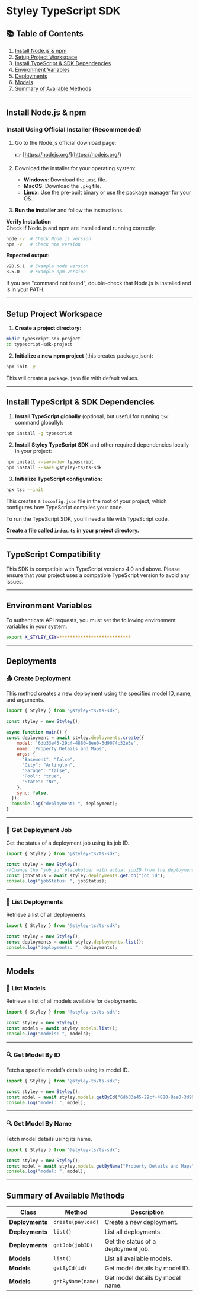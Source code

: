 # **Styley TypeScript SDK**

## 📚 **Table of Contents**
1. [Install Node.js & npm](#install-nodejs--npm)
2. [Setup Project Workspace](#setup-project-workspace)
3. [Install TypeScript & SDK Dependencies](#install-typescript--sdk-dependencies)
4. [Environment Variables](#environment-variables)
5. [Deployments](#deployments)
6. [Models](#models)
7. [Summary of Available Methods](#summary-of-available-methods)

---    

##  **Install Node.js & npm**

### **Install Using Official Installer (Recommended)**
1. Go to the Node.js official download page:

    👉 [https://nodejs.org/](https://nodejs.org/)

2. Download the installer for your operating system:
    - **Windows**: Download the `.msi` file.
    - **MacOS**: Download the `.pkg` file.
    - **Linux**: Use the pre-built binary or use the package manager for your OS.

3. **Run the installer** and follow the instructions.

**Verify Installation**
<br>
Check if Node.js and npm are installed and running correctly.

```bash
node -v  # Check Node.js version
npm -v   # Check npm version
```
**Expected output:**

```bash
v20.5.1  # Example node version
8.5.0    # Example npm version
```
If you see "command not found", double-check that Node.js is installed and is in your PATH.

---

## **Setup Project Workspace**
 
1. **Create a project directory:**

```bash
mkdir typescript-sdk-project
cd typescript-sdk-project
```
2. **Initialize a new npm project** (this creates package.json):

```bash
npm init -y
```
This will create a `package.json` file with default values.

---

## **Install TypeScript & SDK Dependencies**

1. **Install TypeScript globally** (optional, but useful for running `tsc` command globally):
  
```bash
npm install -g typescript
```
  
2. **Install Styley TypeScript SDK** and other required dependencies locally in your project:

```bash
npm install --save-dev typescript
npm install --save @styley-ts/ts-sdk
```

3. **Initialize TypeScript configuration:**
```bash
npx tsc --init
```
This creates a `tsconfig.json` file in the root of your project, which configures how TypeScript compiles your code.

To run the TypeScript SDK, you’ll need a file with TypeScript code.

**Create a file called `index.ts` in your project directory.**

---
## **TypeScript Compatibility**

This SDK is compatible with TypeScript versions 4.0 and above. Please ensure that your project uses a compatible TypeScript version to avoid any issues.

---

## **Environment Variables**

To authenticate API requests, you must set the following environment variables in your system.

```bash
export X_STYLEY_KEY=***************************
```

---

## **Deployments**

### 📤 **Create Deployment**
This method creates a new deployment using the specified model ID, name, and arguments.

```javascript
import { Styley } from '@styley-ts/ts-sdk';

const styley = new Styley();

async function main() {
const deployment = await styley.deployments.create({
    model: '6db33e45-29cf-4880-8ee0-3d9074c32e5e',
    name: 'Property Details and Maps',
    args: {
      "Basement": "false",
      "City": "Arlington",
      "Garage": "false",
      "Pool": "true",
      "State": "NY",
    },
    sync: false,
  });
  console.log("deployment: ", deployment); 
}
```

---

### 📜 **Get Deployment Job**
Get the status of a deployment job using its job ID.

```javascript
import { Styley } from '@styley-ts/ts-sdk';

const styley = new Styley(); 
//Change the "job_id" placeholder with actual jobID from the deployment response
const jobStatus = await styley.deployments.getJob("job_id");
console.log("jobStatus: ", jobStatus);
```

---

### 📄 **List Deployments**
Retrieve a list of all deployments.

```javascript
import { Styley } from '@styley-ts/ts-sdk';

const styley = new Styley();  
const deployments = await styley.deployments.list();
console.log("deployments: ", deployments);
```

---

##  **Models**

### 📜 **List Models**
Retrieve a list of all models available for deployments.

```javascript
import { Styley } from '@styley-ts/ts-sdk';

const styley = new Styley();
const models = await styley.models.list();
console.log("models: ", models);
```

---

### 🔍 **Get Model By ID**
Fetch a specific model’s details using its model ID.

```javascript
import { Styley } from '@styley-ts/ts-sdk';

const styley = new Styley();
const model = await styley.models.getById("6db33e45-29cf-4880-8ee0-3d9074c32e5e");
console.log("model: ", model);
```

---

### 🔍 **Get Model By Name**
Fetch model details using its name.

```javascript
import { Styley } from '@styley-ts/ts-sdk';

const styley = new Styley();
const model = await styley.models.getByName("Property Details and Maps");
console.log("model: ", model);
```

---

## **Summary of Available Methods**

| **Class**     | **Method**       | **Description**                           |
|---------------|-----------------|------------------------------------------|
| **Deployments**| `create(payload)`| Create a new deployment.                 |
| **Deployments**| `list()`         | List all deployments.                    |
| **Deployments**| `getJob(jobID)`  | Get the status of a deployment job.      |
| **Models**     | `list()`         | List all available models.               |
| **Models**     | `getById(id)`    | Get model details by model ID.           |
| **Models**     | `getByName(name)`| Get model details by model name.         |

